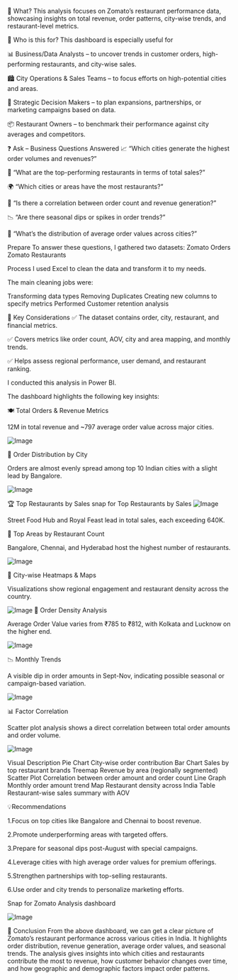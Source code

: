 📌 What?
This analysis focuses on Zomato’s restaurant performance data, showcasing insights on total revenue, order patterns, city-wise trends, and restaurant-level metrics.

👥 Who is this for?
This dashboard is especially useful for

📊 Business/Data Analysts – to uncover trends in customer orders, high-performing restaurants, and city-wise sales.

🏙️ City Operations & Sales Teams – to focus efforts on high-potential cities and areas.

🧠 Strategic Decision Makers – to plan expansions, partnerships, or marketing campaigns based on data.

📦 Restaurant Owners – to benchmark their performance against city averages and competitors.




❓ Ask – Business Questions Answered
📈 “Which cities generate the highest order volumes and revenues?”

🥇 “What are the top-performing restaurants in terms of total sales?”

🌍 “Which cities or areas have the most restaurants?”

🔎 “Is there a correlation between order count and revenue generation?”

📉 “Are there seasonal dips or spikes in order trends?”

🧾 “What’s the distribution of average order values across cities?”

Prepare
To answer these questions, I gathered two datasets:
Zomato Orders
Zomato Restaurants

Process
I used Excel to clean the data and transform it to my needs.

The main cleaning jobs were:

Transforming data types
Removing Duplicates
Creating new columns to specify metrics
Performed Customer retention analysis

📂 Key Considerations
✅ The dataset contains order, city, restaurant, and financial metrics.

✅ Covers metrics like order count, AOV, city and area mapping, and monthly trends.

✅ Helps assess regional performance, user demand, and restaurant ranking.

I conducted this analysis in Power BI.

The dashboard highlights the following key insights:

🍽️ Total Orders & Revenue Metrics

12M in total revenue and ~797 average order value across major cities.

![Image](https://github.com/user-attachments/assets/8a3d33f9-2135-481e-a744-800eb1748ea2) 

🥧 Order Distribution by City

Orders are almost evenly spread among top 10 Indian cities with a slight lead by Bangalore.

![Image](https://github.com/user-attachments/assets/ec12e582-7941-4cf3-91c5-158ff5cd9755)

🏆 Top Restaurants by Sales
snap for Top Restaurants by Sales 
![Image](https://github.com/user-attachments/assets/f5bdaca0-419c-4285-9c27-9a50f5b22150)

Street Food Hub and Royal Feast lead in total sales, each exceeding 640K.

🧭 Top Areas by Restaurant Count

Bangalore, Chennai, and Hyderabad host the highest number of restaurants.

![Image](https://github.com/user-attachments/assets/b1cc4918-ac0e-4720-adfb-4abd8787a76b)

📍 City-wise Heatmaps & Maps

Visualizations show regional engagement and restaurant density across the country.

![Image](https://github.com/user-attachments/assets/ac311d5b-5503-485f-a242-a629063df8f1)
💸 Order Density Analysis

Average Order Value varies from ₹785 to ₹812, with Kolkata and Lucknow on the higher end.

![Image](https://github.com/user-attachments/assets/f5de9367-1a02-4f9f-9ba2-0c2ddd0f885d)

📉 Monthly Trends

A visible dip in order amounts in Sept-Nov, indicating possible seasonal or campaign-based variation.

![Image](https://github.com/user-attachments/assets/1944ff80-9cf3-4f60-837d-1308412b283a)

📊 Factor Correlation

Scatter plot analysis shows a direct correlation between total order amounts and order volume.

![Image](https://github.com/user-attachments/assets/f418de42-efa8-4279-a100-8a666a762507)

Visual	Description
Pie Chart	City-wise order contribution
Bar Chart	Sales by top restaurant brands
Treemap	Revenue by area (regionally segmented)
Scatter Plot	Correlation between order amount and order count
Line Graph	Monthly order amount trend
Map	Restaurant density across India
Table	Restaurant-wise sales summary with AOV

💡Recommendations 

1.Focus on top cities like Bangalore and Chennai to boost revenue.

2.Promote underperforming areas with targeted offers.

3.Prepare for seasonal dips post-August with special campaigns.

4.Leverage cities with high average order values for premium offerings.

5.Strengthen partnerships with top-selling restaurants.

6.Use order and city trends to personalize marketing efforts.

Snap for Zomato Analysis dashboard

![Image](https://github.com/user-attachments/assets/e7536070-9479-47f4-9f4a-97c99fdaebb1)

📌 Conclusion
From the above dashboard, we can get a clear picture of Zomato’s restaurant performance across various cities in India. It highlights order distribution, revenue generation, average order values, and seasonal trends. The analysis gives insights into which cities and restaurants contribute the most to revenue, how customer behavior changes over time, and how geographic and demographic factors impact order patterns.



